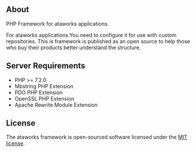 ## About

PHP Framework for ataworks applications.

For ataworks applications.You need to configure it for use with custom repositories. 
This is framework is published as an open source to help those who buy their products better understand the structure.

## Server Requirements

- PHP >= 7.2.0
- Mbstring PHP Extension
- PDO PHP Extension
- OpenSSL PHP Extension
- Apache Rewrite Module Extension

## License

The ataworks framework is open-sourced software licensed under the [MIT license](http://opensource.org/licenses/MIT).
